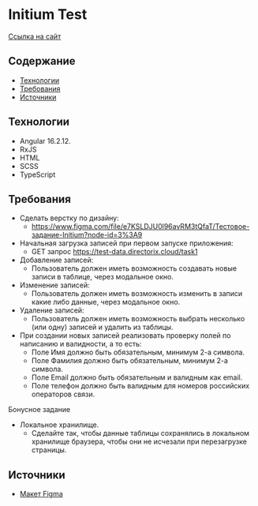 # Initium Test

[Ссылка на cайт](https://initium-test-akor.netlify.app)

## Содержание

- [Технологии](#технологии)
- [Требования](#требования)
- [Источники](#источники)

## Технологии

- Angular 16.2.12.
- RxJS
- HTML
- SCSS
- TypeScript

## Требования

* Сделать верстку по дизайну:
  + https://www.figma.com/file/e7KSLDJU0l96avRM3tQfaT/Тестовое-задание-Initium?node-id=3%3A9
* Начальная загрузка записей при первом запуске приложения:
  + GET запрос https://test-data.directorix.cloud/task1
* Добавление записей:
  + Пользователь должен иметь возможность создавать новые записи в таблице, через модальное окно.
* Изменение записей:
  + Пользователь должен иметь возможность изменить в записи какие либо данные, через модальное окно.
* Удаление записей:
  + Пользователь должен иметь возможность выбрать несколько (или одну) записей и удалить из таблицы.
* При создании новых записей реализовать проверку полей по написанию и валидности, а то есть:
  + Поле Имя должно быть обязательным, минимум 2-а символа.
  + Поле Фамилия должно быть обязательным, минимум 2-а символа.
  + Поле Email должно быть обязательным и валидным как email.
  + Поле телефон должно быть валидным для номеров российских операторов связи.

Бонусное задание
* Локальное хранилище.
  + Сделайте так, чтобы данные таблицы сохранялись в локальном хранилище браузера, чтобы они не исчезали при перезагрузке страницы.

## Источники

- [Макет Figma](https://www.figma.com/file/Gz2gyFGhowggdvNwNNDK5o/Online-Shopping-Website-Design---eCommerce-Store-Website---UI-Kit-(Community)?mode=dev](https://www.figma.com/file/e7KSLDJU0l96avRM3tQfaT/Тестовое-задание-Initium?node-id=3%3A9)https://www.figma.com/file/e7KSLDJU0l96avRM3tQfaT/Тестовое-задание-Initium?node-id=3%3A9)
